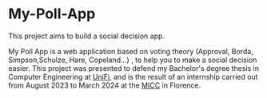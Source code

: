 # My-Poll-App
This project aims to build a social decision app. 


My Poll App is a web application based on voting theory (Approval, Borda, Simpson,Schulze, Hare, Copeland...) , to help you to make a social decision easier.
This project was presented to defend my Bachelor's degree thesis in Computer Engineering at [UniFi](https://www.unifi.it/), and is the result of an internship carried out from August 2023 to March 2024 at the [MICC](http://www.micc.unifi.it/) in Florence.
